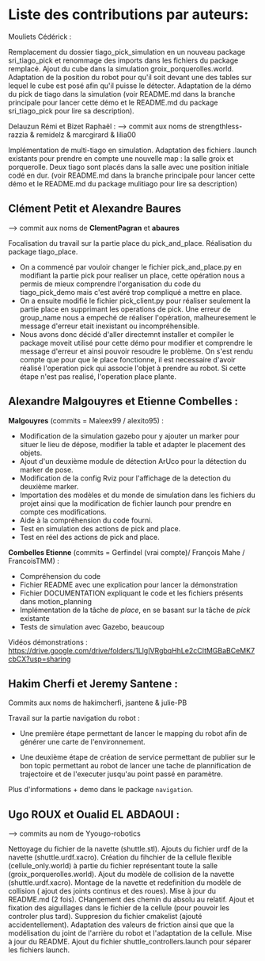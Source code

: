 # Liste des contributions par auteurs:

Mouliets Cédérick : 

Remplacement du dossier tiago_pick_simulation en un nouveau package sri_tiago_pick et renommage des imports dans les fichiers du package remplacé. Ajout du cube dans la simulation groix_porquerolles.world. Adaptation de la position du robot pour qu'il soit devant une des tables sur lequel le cube est posé afin qu'il puisse le détecter. Adaptation de la démo du pick de tiago dans la simulation (voir README.md dans la branche principale pour lancer cette démo et le README.md du package sri_tiago_pick pour lire sa description).


Delauzun Rémi et Bizet Raphaël :
--> commit aux noms de strengthless-razzia & remidelz & marcgirard & lilia00

Implémentation de multi-tiago en simulation. Adaptation des fichiers .launch existants pour prendre en compte une nouvelle map : la salle groix et porquerolle. Deux tiago sont placés dans la salle avec une position initiale codé en dur. (voir README.md dans la branche principale pour lancer cette démo et le README.md du package mulitiago pour lire sa description)

## Clément Petit et Alexandre Baures
--> commit aux noms de **ClementPagran** et **abaures**

Focalisation du travail sur la partie place du pick_and_place. Réalisation du package tiago_place.
- On a commencé par vouloir changer le fichier pick_and_place.py en modifiant la partie pick pour realiser un place, cette opération nous a permis de mieux comprendre l'organisation du code du tiago_pick_demo mais c'est avéré trop compliqué a mettre en place.
- On a ensuite modifié le fichier pick_client.py pour réaliser seulement la partie place en supprimant les operations de pick. Une erreur de group_name nous a empeché de réaliser l'opération, malheuresement le message d'erreur etait inexistant ou incompréhensible. 
- Nous avons donc décidé d'aller directemnt installer et compiler le package moveit utilisé pour cette démo pour modifier et comprendre le message d'erreur et ainsi pouvoir resoudre le problème.
On s'est rendu compte que pour que le place fonctionne, il est necessaire d'avoir réalisé l'operation pick qui associe l'objet à prendre au robot. Si cette étape n'est pas realisé, l'operation place plante.

## Alexandre Malgouyres et Etienne Combelles :
**Malgouyres** (commits = Maleex99 / alexito95) :   
- Modification de la simulation gazebo pour y ajouter un marker pour situer le lieu de dépose, modifier la table et adapter le placement des objets.
- Ajout d'un deuxième module de détection ArUco pour la détection du marker de pose.
- Modification de la config Rviz pour l'affichage de la detection du deuxième marker.
- Importation des modèles et du monde de simulation dans les fichiers du projet ainsi que la modification de fichier launch pour prendre en compte ces modifications.
- Aide à la compréhension du code fourni.
- Test en simulation des actions de pick and place.
- Test en réel des actions de pick and place.

**Combelles Etienne** (commits = Gerfindel (vrai compte)/ François Mahe / FrancoisTMM) :   
- Compréhension du code
- Fichier README avec une explication pour lancer la démonstration
- Fichier DOCUMENTATION expliquant le code et les fichiers présents dans motion_planning
- Implémentation de la tâche de *place*, en se basant sur la tâche de *pick* existante
- Tests de simulation avec Gazebo, beaucoup
  

Vidéos démonstrations : https://drive.google.com/drive/folders/1LlgIVRgbqHhLe2cCItMGBaBCeMK7cbCX?usp=sharing


## Hakim Cherfi et Jeremy Santene :

Commits aux noms de hakimcherfi, jsantene & julie-PB

Travail sur la partie navigation du robot :

- Une première étape permettant de lancer le mapping du robot afin de générer une carte de l'environnement.

- Une deuxième étape de création de service permettant de publier sur le bon topic permettant au robot de lancer une tache de plannification de trajectoire et de l'executer jusqu'au point passé en paramètre.

Plus d'informations + demo dans le package ```navigation```.


## Ugo ROUX et Oualid EL ABDAOUI :
--> commits au nom de Yyougo-robotics

Nettoyage du fichier de la navette (shuttle.stl). Ajouts du fichier urdf de la navette (shuttle.urdf.xacro). Création du fihchier de la cellule flexible (cellule_only.world) à partie du fichier représentant toute la salle (groix_porquerolles.world). Ajout du modèle de collision de la navette (shuttle.urdf.xacro). Montage de la navette et redefinition du modèle de collision ( ajout des joints continus et des roues). Mise à jour du README.md (2 fois). CHangement des chemin du absolu au relatif. Ajout et fixation des aiguillages dans le fichier de la cellule (pour pouvoir les controler plus tard). Suppresion du fichier cmakelist (ajouté accidentellement). Adaptation des valeurs de friction ainsi que que la modélisation du joint de l'arrière du robot et l'adaptation de la cellule. Mise à jour du README. Ajout du fichier shuttle_controllers.launch pour séparer les fichiers launch. 


